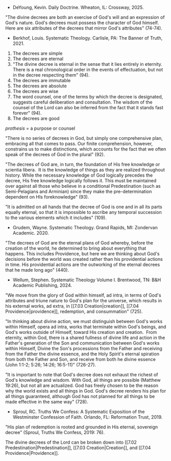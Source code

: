 - DeYoung, Kevin. Daily Doctrine. Wheaton, IL: Crossway, 2025.

"The divine decrees are both an exercise of God's will and an expression of God's nature. God's decrees must possess the character of God himself. Here are six attributes of the decrees that mirror God's attributes" (74-74).

- Berkhof, Louis. Systematic Theology. Carlisle, PA: The Banner of Truth, 2021.

1. The decrees are simple
2. The decrees are eternal
3. "The divine decree is eternal in the sense that it lies entirely in eternity. There is a real chronological order in the events of effectuation, but not in the decree respecting them" (94).
4. The decrees are immutable
5. The decrees are absolute
6. The decrees are wise
7. The word counsel, one of the terms by which the decree is designated, suggests careful deliberation and consultation. The wisdom of the counsel of the Lord can also be inferred from the fact that it stands fast forever" (94).
8. The decrees are good

*prothesis* = a purpose or counsel

"There is no series of decrees in God, but simply one comprehensive plan, embracing all that comes to pass. Our finite comprehension, however, constrains us to make distinctions, which accounts for the fact that we often speak of the decrees of God in the plural" (92).

"The decrees of God are, in turn, the foundation of His free knowledge or scientia libera.  It is the knowledge of things as they are realized throughout history. While the necessary knowledge of God logically precedes the decree, His free knowledge logically follows it. This must be maintained over against all those who believe in a conditional Predestination (such as Semi-Pelagians and Arminian) since they make the pre-determination dependent on HIs foreknowledge" (93).

"It is admitted on all hands that the decree of God is one and in all its parts equally eternal, so that it is impossible to ascribe any temporal succession to the various elements which it includes" (109).

- Grudem, Wayne. Systematic Theology. Grand Rapids, MI: Zondervan Academic. 2020.

"The decrees of God are the eternal plans of God whereby, before the creation of the world, he determined to bring about everything that happens. This includes Providence, but here we are thinking about God's decisions before the world was created rather than his providential actions in time. His providential actions are the outworking of the eternal decrees that he made long ago" (440).

- Wellum, Stephen. Systematic Theology Volume I. Brentwood, TN: B&H Academic Publishing, 2024.

"We move from the glory of God within himself, ad intra, in terms of God's attributes and triune nature to God's plan for the universe, which results in his external works, ad extra, in [[7.03 Creation|creation]], [[7.04 Providence|providence]], redemption, and consummation" (725).

"In thinking about divine action, we must distinguish between God's works within Himself, opera ad intra, works that terminate within God's beings, and God's works outside of Himself, toward His creation and creation.  From eternity, within God, there is a shared fullness of divine life and action in the Father's generation of the Son and communication between God's works within Himself, Divine the Son's processions from the Father and receiving from the Father the divine essence, and the Holy Spirit's eternal spiration from both the Father and Son, and receive from both he divine essence (John 1:1-2; 5:26; 14:26; 16:5-11)" (726-27).

"It is important to note that God's decree does not exhaust the richest of God's knowledge and wisdom. With God, all things are possible (Matthew 19:26), but not all are actualized. God has freely chosen to be the reason why the world exists and all things in God. God's decree renders his plan for all things guaranteed, although God has not planned for all things to be made effective in the same way" (728).

- Sproul, RC. Truths We Confess: A Systematic Exposition of the Westminster Confession of Faith. Orlando, FL: Reformation Trust, 2019.

"His plan of redemption is rooted and grounded in His eternal, sovereign decree" (Sproul, Truths We Confess, 2019: 76).

The divine decrees of the Lord can be broken down into [[7.02 Predestination|Predestination]], [[7.03 Creation|Creation]], and [[7.04 Providence|Providence]].